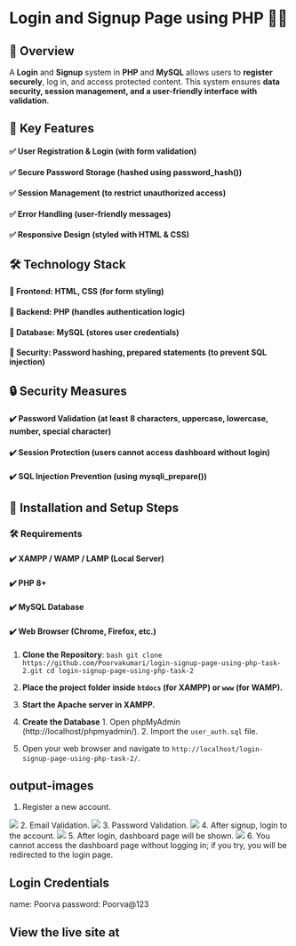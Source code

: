   # Login and Signup Page using PHP 📝🔑

  ## 📌 Overview

  A **Login** and **Signup** system in **PHP** and **MySQL** allows users to **register securely**, log in, and access protected content. This system ensures **data security, session management, and a user-friendly interface with validation**.

  ## 🚀 Key Features

  #### ✅ User Registration & Login (with form validation)
  #### ✅ Secure Password Storage (hashed using password_hash())
  #### ✅ Session Management (to restrict unauthorized access)
  #### ✅ Error Handling (user-friendly messages)
  #### ✅ Responsive Design (styled with HTML & CSS)


  ## 🛠️ Technology Stack

  #### 🔹 Frontend: HTML, CSS (for form styling)
  #### 🔹 Backend: PHP (handles authentication logic)
  #### 🔹 Database: MySQL (stores user credentials)
  #### 🔹 Security: Password hashing, prepared statements (to prevent SQL injection)


  ## 🔒 Security Measures

  #### ✔️ Password Validation (at least 8 characters, uppercase, lowercase, number, special character)
  #### ✔️ Session Protection (users cannot access dashboard without login)
  #### ✔️ SQL Injection Prevention (using mysqli_prepare())

  ## 🔧 Installation and Setup Steps

  ### 🛠️ Requirements

  #### ✔️ XAMPP / WAMP / LAMP (Local Server)
  #### ✔️ PHP 8+
  #### ✔️ MySQL Database
  #### ✔️ Web Browser (Chrome, Firefox, etc.)

  1. **Clone the Repository**:
    ```bash
    git clone https://github.com/Poorvakumari/login-signup-page-using-php-task-2.git
    cd login-signup-page-using-php-task-2
    ```

  2. **Place the project folder inside `htdocs` (for XAMPP) or `www` (for WAMP).**

  3. **Start the Apache server in XAMPP.**

  4. **Create the Database**
    1. Open phpMyAdmin (http://localhost/phpmyadmin/).
    2. Import the `user_auth.sql` file.

  5. Open your web browser and navigate to `http://localhost/login-signup-page-using-php-task-2/`.

  ## output-images

  1. Register a new account.
  <img src="/login-signup-page-using-php-task-2/output_images/signup-page.png">
  2. Email Validation.
  <img src="/login-signup-page-using-php-task-2/output_images/email-validation.png">
  3. Password Validation.
  <img src="/login-signup-page-using-php-task-2/output_images/Password-validation.png">
  4. After signup, login to the account.
  <img src="/login-signup-page-using-php-task-2/output_images/login.png">
  5. After login, dashboard page will be shown.
  <img src="/login-signup-page-using-php-task-2/output_images/dashboard.png">
  6. You cannot access the dashboard page without logging in; if you try, you will be redirected to the login page.

## Login Credentials

name: Poorva
password: Poorva@123

## View the live site  at

